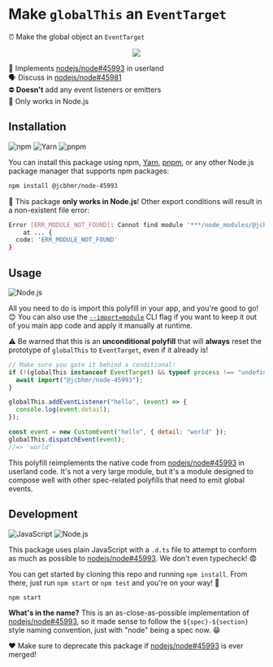 # Make `globalThis` an `EventTarget`

⏰ Make the global object an `EventTarget`

<div align="center">

![](https://user-images.githubusercontent.com/61068799/240809272-045a38d6-4c79-4306-b19f-03fe6ac8ce2b.png)

</div>

📜 Implements [nodejs/node#45993] in userland \
🗣️ Discuss in [nodejs/node#45981] \
⛔ **Doesn't** add any event listeners or emitters \
🛑 Only works in Node.js

## Installation

![npm](https://img.shields.io/static/v1?style=for-the-badge&message=npm&color=CB3837&logo=npm&logoColor=FFFFFF&label=)
![Yarn](https://img.shields.io/static/v1?style=for-the-badge&message=Yarn&color=2C8EBB&logo=Yarn&logoColor=FFFFFF&label=)
![pnpm](https://img.shields.io/static/v1?style=for-the-badge&message=pnpm&color=222222&logo=pnpm&logoColor=F69220&label=)

You can install this package using npm, [Yarn], [pnpm], or any other Node.js
package manager that supports npm packages:

```sh
npm install @jcbhmr/node-45993
```

🛑 This package **only works in Node.js**! Other export conditions will result
in a non-existent file error:

```sh
Error [ERR_MODULE_NOT_FOUND]: Cannot find module '***/node_modules/@jcbhmr/node-45993/DNE'
    at ... {
  code: 'ERR_MODULE_NOT_FOUND'
}
```

## Usage

![Node.js](https://img.shields.io/static/v1?style=for-the-badge&message=Node.js&color=339933&logo=Node.js&logoColor=FFFFFF&label=)

All you need to do is import this polyfill in your app, and you're good to go!
😊 You can also use the [`--import=module`] CLI flag if you want to keep it out
of you main app code and apply it manually at runtime.

⚠️ Be warned that this is an **unconditional polyfill** that will **always**
reset the prototype of `globalThis` to `EventTarget`, even if it already is!

```js
// Make sure you gate it behind a conditional!
if (!(globalThis instanceof EventTarget) && typeof process !== "undefined") {
  await import("@jcbhmr/node-45993");
}

globalThis.addEventListener("hello", (event) => {
  console.log(event.detail);
});

const event = new CustomEvent("hello", { detail: "world" });
globalThis.dispatchEvent(event);
//=> 'world'
```

This polyfill reimplements the native code from [nodejs/node#45993] in userland
code. It's not a very large module, but it's a module designed to compose well
with other spec-related polyfills that need to emit global events.

## Development

![JavaScript](https://img.shields.io/static/v1?style=for-the-badge&message=JavaScript&color=222222&logo=JavaScript&logoColor=F7DF1E&label=)
![Node.js](https://img.shields.io/static/v1?style=for-the-badge&message=Node.js&color=339933&logo=Node.js&logoColor=FFFFFF&label=)

This package uses plain JavaScript with a `.d.ts` file to attempt to conform as
much as possible to [nodejs/node#45993]. We don't even typecheck! 😨

You can get started by cloning this repo and running `npm install`. From there,
just run `npm start` or `npm test` and you're on your way! 🚀

```sh
npm start
```

**What's in the name?** This is an as-close-as-possible implementation of
[nodejs/node#45993], so it made sense to follow the `${spec}-${section}` style
naming convention, just with "node" being a spec now. 😁

❤️ Make sure to deprecate this package if [nodejs/node#45993] is ever merged!

[Yarn]: https://yarnpkg.com/
[pnpm]: https://pnpm.io/
[nodejs/node#45981]: https://github.com/nodejs/node/issues/45981
[nodejs/node#45993]: https://github.com/nodejs/node/pull/45993
[`--import=module`]: https://nodejs.org/api/cli.html#--importmodule
